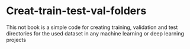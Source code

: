 # Creat-train-test-val-folders
This not book is a simple code for creating training, validation and test directories for the used dataset in any machine learning or deep learning projects
